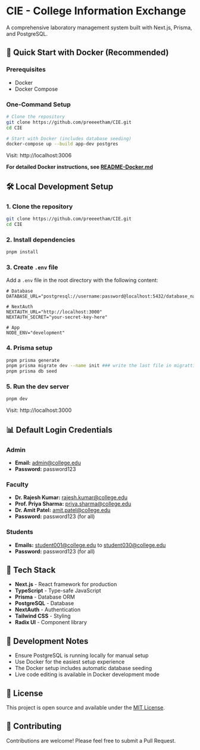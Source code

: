 # CIE - College Information Exchange

A comprehensive laboratory management system built with Next.js, Prisma, and PostgreSQL.

## 🚀 Quick Start with Docker (Recommended)

### Prerequisites
- Docker
- Docker Compose

### One-Command Setup
```bash
# Clone the repository
git clone https://github.com/preeeetham/CIE.git
cd CIE

# Start with Docker (includes database seeding)
docker-compose up --build app-dev postgres
```

Visit: http://localhost:3006

**For detailed Docker instructions, see [README-Docker.md](README-Docker.md)**

## 🛠 Local Development Setup

### 1. Clone the repository
```bash
git clone https://github.com/preeeetham/CIE.git
cd CIE
```

### 2. Install dependencies
```bash
pnpm install
```

### 3. Create `.env` file
Add a `.env` file in the root directory with the following content:

```env
# Database
DATABASE_URL="postgresql://username:password@localhost:5432/database_name"

# NextAuth
NEXTAUTH_URL="http://localhost:3000"
NEXTAUTH_SECRET="your-secret-key-here"

# App
NODE_ENV="development"
```

### 4. Prisma setup
```bash
pnpm prisma generate
pnpm prisma migrate dev --name init ### write the last file in migrattions
pnpm prisma db seed
```

### 5. Run the dev server
```bash
pnpm dev
```

Visit: http://localhost:3000

## 📊 Default Login Credentials

### Admin
- **Email:** admin@college.edu
- **Password:** password123

### Faculty
- **Dr. Rajesh Kumar:** rajesh.kumar@college.edu
- **Prof. Priya Sharma:** priya.sharma@college.edu  
- **Dr. Amit Patel:** amit.patel@college.edu
- **Password:** password123 (for all)

### Students
- **Emails:** student001@college.edu to student030@college.edu
- **Password:** password123 (for all)

## 📁 Tech Stack

- **Next.js** - React framework for production
- **TypeScript** - Type-safe JavaScript
- **Prisma** - Database ORM
- **PostgreSQL** - Database
- **NextAuth** - Authentication
- **Tailwind CSS** - Styling
- **Radix UI** - Component library

## 🧪 Development Notes

- Ensure PostgreSQL is running locally for manual setup
- Use Docker for the easiest setup experience
- The Docker setup includes automatic database seeding
- Live code editing is available in Docker development mode

## 📝 License

This project is open source and available under the [MIT License](LICENSE).

## 🤝 Contributing

Contributions are welcome! Please feel free to submit a Pull Request.
